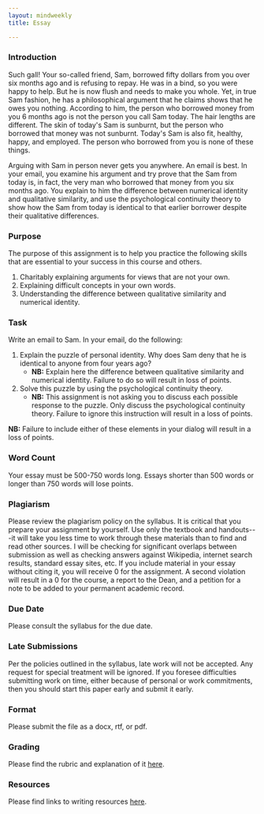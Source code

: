 ```yaml
---
layout: mindweekly
title: Essay

---
```

### Introduction

Such gall! Your so-called friend, Sam, borrowed fifty dollars from you over six months ago and is refusing to repay. He was in a bind, so you were happy to help. But he is now flush and needs to make you whole. Yet, in true Sam fashion, he has a philosophical argument that he claims shows that he owes you nothing. According to him, the person who borrowed money from you 6 months ago is not the person you call Sam today. The hair lengths are different. The skin of today's Sam is sunburnt, but the person who borrowed that money was not sunburnt. Today's Sam is also fit, healthy, happy, and employed. The person who borrowed from you is none of these things. 

Arguing with Sam in person never gets you anywhere. An email is best. In your email, you examine his argument and try prove that the Sam from today is, in fact, the very man who borrowed that money from you six months ago. You explain to him the difference between numerical identity and qualitative similarity, and use the psychological continuity theory to show how the Sam from today is identical to that earlier borrower despite their qualitative differences. 

### Purpose 

The purpose of this assignment is to help you practice the following skills that are essential to your success in this course and others. 

1. 	Charitably explaining arguments for views that are not your own.  
2.  Explaining difficult concepts in your own words. 
3.  Understanding the difference between qualitative similarity and numerical identity. 

### Task

Write an email to Sam. In your email, do the following: 

1. Explain the puzzle of personal identity. Why does Sam deny that he is identical to anyone from four years ago? 
	+ **NB:** Explain here the difference between qualitative similarity and numerical identity. Failure to do so will result in loss of points. 
2. Solve this puzzle by using the psychological continuity theory. 
	+ **NB:** This assignment is not asking you to discuss each possible response to the puzzle. Only discuss the psychological continuity theory. Failure to ignore this instruction will result in a loss of points.     

**NB:** Failure to include either of these elements in your dialog will result in a loss of points. 


### Word Count

Your essay must be 500-750 words long. Essays shorter than 500 words or longer than 750 words will lose points.



### Plagiarism

Please review the plagiarism policy on the syllabus. It is critical that you prepare your assignment by yourself. Use only the textbook and handouts---it will take you less time to work through these materials than to find and read other sources. I will be checking for significant overlaps between submission as well as checking answers against Wikipedia, internet search results, standard essay sites, etc. If you include material in your essay without citing it, you will receive 0 for the assignment. A second violation will result in a 0 for the course, a report to the Dean, and a petition for a note to be added to your permanent academic record. 

### Due Date
Please consult the syllabus for the due date.

### Late Submissions

Per the policies outlined in the syllabus, late work will not be accepted. Any request for special treatment will be ignored. If you foresee difficulties submitting work on time, either because of personal or work commitments, then you should start this paper early and submit it early. 

### Format
Please submit the file as a docx, rtf, or pdf. 

### Grading
Please find the rubric and explanation of it [here](/resources/grading/).

### Resources
Please find links to writing resources [here](/Teaching/Resources/).








